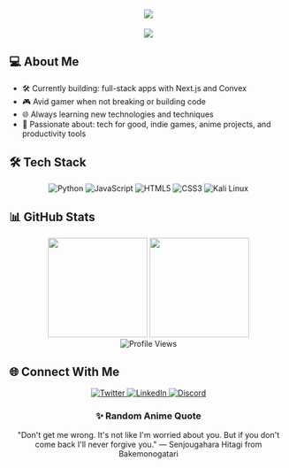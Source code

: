 <!-- Header with animated text -->
<h1 align="center">
  <img src="https://readme-typing-svg.herokuapp.com/?lines=Hello+World!;I'm+Adam+Guerchi;Coder&center=true&size=27&color=58a6ff">
</h1>

<!-- Anime-inspired banner -->
<p align="center">
  <img src="https://www.icegif.com/wp-content/uploads/2021/11/icegif-1366.gif">
</p>

## 💻 About Me

- 🛠️ Currently building: full-stack apps with Next.js and Convex
- 🎮 Avid gamer when not breaking or building code
- 🌐 Always learning new technologies and techniques
- 🌱 Passionate about: tech for good, indie games, anime projects, and productivity tools

<!-- Tech Stack with Icons -->
## 🛠️ Tech Stack

<p align="center">
  <img src="https://img.shields.io/badge/Typescript-3776AB?style=for-the-badge&logo=typescript&logoColor=white" alt="Python" />
  <img src="https://img.shields.io/badge/JavaScript-F7DF1E?style=for-the-badge&logo=javascript&logoColor=black" alt="JavaScript" />
  <img src="https://img.shields.io/badge/Nextjs-E34F26?style=for-the-badge&logo=nextjs&logoColor=white" alt="HTML5" />
  <img src="https://img.shields.io/badge/CSS3-1572B6?style=for-the-badge&logo=css3&logoColor=white" alt="CSS3" />
  <img src="https://img.shields.io/badge/Mint_linux-557C94?style=for-the-badge&logo=mint-linux&logoColor=white" alt="Kali Linux" />
</p>

<!-- GitHub Stats with anime theme -->
## 📊 GitHub Stats

<div align="center">
  <img height="180em" src="https://github-readme-stats.vercel.app/api?username=AdamGr2002&show_icons=true&theme=tokyonight&include_all_commits=true&count_private=true"/>
  <img height="180em" src="https://github-readme-stats.vercel.app/api/top-langs/?username=AdamGr2002&layout=compact&langs_count=7&theme=tokyonight"/>
</div>

<!-- Dynamic WakaTime stats -->

<!--START_SECTION:waka-->
<!--END_SECTION:waka-->

<!-- Cybersecurity section with custom badges -->

<!-- Gaming section with custom badges -->

<!-- Anime-inspired footer with visitor counter -->
<div align="center">
  <img src="https://komarev.com/ghpvc/?username=AdamGr2002&color=blueviolet&style=for-the-badge" alt="Profile Views" />
</div>

<!-- Connect Section -->
## 🌐 Connect With Me

<p align="center">
  <a href="https://x.com/AdamG2">
    <img src="https://img.shields.io/badge/Twitter-1DA1F2?style=for-the-badge&logo=twitter&logoColor=white" alt="Twitter" />
  </a>
  <a href="https://www.linkedin.com/in/adam-guerchy/">
    <img src="https://img.shields.io/badge/LinkedIn-0077B5?style=for-the-badge&logo=linkedin&logoColor=white" alt="LinkedIn" />
  </a>
  <a href="https://discord.gg/ad9m.">
    <img src="https://img.shields.io/badge/Discord-7289DA?style=for-the-badge&logo=discord&logoColor=white" alt="Discord" />
  </a>
</p>

<!-- Random Anime Quote (requires workflow) -->
<h3 align="center">✨ Random Anime Quote</h3>
<p align="center" id="anime-quote">"Don't get me wrong. It's not like I'm worried about you. But if you don't come back I'll never forgive you." — Senjougahara Hitagi from Bakemonogatari</p>
<!---
AdamGr2002/AdamGr2002 is a ✨ special ✨ repository because its `README.md` (this file) appears on your GitHub profile.
You can click the Preview link to take a look at your changes.
--->
